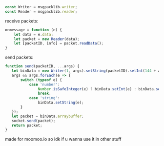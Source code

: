 ```js
const Writer = msgpacklib.writer;
const Reader = msgpacklib.reader;
```

receive packets:

```js
onmessage = function (e) {
    let data = e.data;
    let packet = new Reader(data);
    let [packetID, info] = packet.readData();
}
```
 send packets:
 
 ```js
 function send(packetID, ...args) {
    let binData = new Writer(1, args).setString(packetID).setInt(144 + args.length, !0);
    args && args.forEach(e => {
        switch (typeof e) {
            case 'number':
                Number.isSafeInteger(e) ? binData.setInt(e) : binData.setFloat(e);
                break;
            case 'string':
                binData.setString(e);
        }
    });
    let packet = binData.arraybuffer;
    socket.send(packet);
    return packet;
}
```

made for moomoo.io so idk if u wanna use it in other stuff
